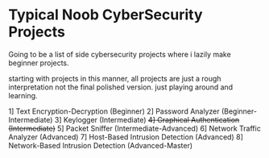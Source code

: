 # Typical Noob CyberSecurity Projects
Going to be a list of side cybersecurity projects where i lazily make beginner projects.

starting with projects in this manner, all projects are just a rough interpretation not the final polished version. just playing around and learning. 

1] Text Encryption-Decryption (Beginner)
2] Password Analyzer (Beginner-Intermediate)
3] Keylogger (Intermediate)
~~4] Graphical Authentication (Intermediate)~~
5] Packet Sniffer (Intermediate-Advanced)
6] Network Traffic Analyzer (Advanced)
7] Host-Based Intrusion Detection (Advanced)
8] Network-Based Intrusion Detection (Advanced-Master)
